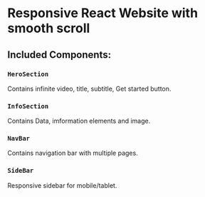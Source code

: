 # Responsive React Website with smooth scroll

## Included Components:

### `HeroSection`

Contains infinite video, title, subtitle, Get started button.

### `InfoSection`

Contains Data, imformation elements and image.

### `NavBar`

Contains navigation bar with multiple pages.

### `SideBar`

Responsive sidebar for mobile/tablet.
